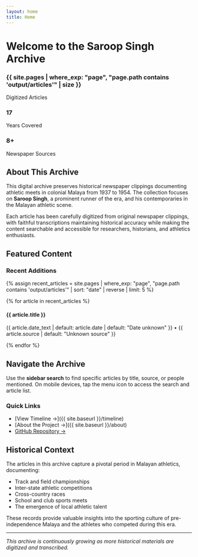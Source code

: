 ```yaml
---
layout: home
title: Home
---
```


# Welcome to the Saroop Singh Archive

<div class="stats-grid">
    <div class="stat-card">
        <h3>{{ site.pages | where_exp: "page", "page.path contains 'output/articles'" | size }}</h3>
        <p>Digitized Articles</p>
    </div>
    <div class="stat-card">
        <h3>17</h3>
        <p>Years Covered</p>
    </div>
    <div class="stat-card">
        <h3>8+</h3>
        <p>Newspaper Sources</p>
    </div>
</div>

## About This Archive

This digital archive preserves historical newspaper clippings documenting athletic meets in colonial Malaya from 1937 to 1954. The collection focuses on **Saroop Singh**, a prominent runner of the era, and his contemporaries in the Malayan athletic scene.

Each article has been carefully digitized from original newspaper clippings, with faithful transcriptions maintaining historical accuracy while making the content searchable and accessible for researchers, historians, and athletics enthusiasts.

## Featured Content

### Recent Additions
{% assign recent_articles = site.pages | where_exp: "page", "page.path contains 'output/articles'" | sort: "date" | reverse | limit: 5 %}
<div class="timeline">
    <div class="timeline-items">
        {% for article in recent_articles %}
        <div class="timeline-item">
            <h4><a href="{{ site.baseurl }}{{ article.url | replace: '.md', '' }}" style="color: var(--primary); text-decoration: none;">{{ article.title }}</a></h4>
            <p style="font-size: 0.875rem; color: var(--text-light); margin-top: 0.5rem;">
                {{ article.date_text | default: article.date | default: "Date unknown" }} • {{ article.source | default: "Unknown source" }}
            </p>
        </div>
        {% endfor %}
    </div>
</div>

## Navigate the Archive

Use the **sidebar search** to find specific articles by title, source, or people mentioned. On mobile devices, tap the menu icon to access the search and article list.

### Quick Links
- [View Timeline →]({{ site.baseurl }}/timeline)
- [About the Project →]({{ site.baseurl }}/about)
- [GitHub Repository →](https://github.com/lifeofgurpreet/saroop-singh-newspaper-archive)

## Historical Context

The articles in this archive capture a pivotal period in Malayan athletics, documenting:
- Track and field championships
- Inter-state athletic competitions  
- Cross-country races
- School and club sports meets
- The emergence of local athletic talent

These records provide valuable insights into the sporting culture of pre-independence Malaya and the athletes who competed during this era.

---

*This archive is continuously growing as more historical materials are digitized and transcribed.*